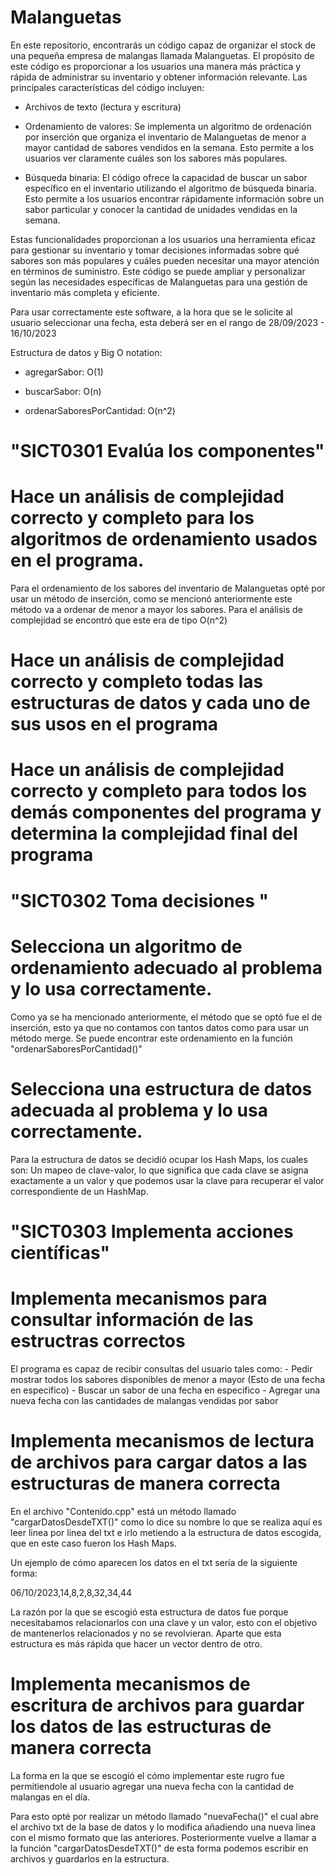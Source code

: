 # Malanguetas

En este repositorio, encontrarás un código capaz de organizar el stock de una pequeña empresa de malangas llamada Malanguetas. El propósito de este código es proporcionar a los usuarios una manera más práctica y rápida de administrar su inventario y obtener información relevante. Las principales características del código incluyen:

  - Archivos de texto (lectura y escritura)

  - Ordenamiento de valores: Se implementa un algoritmo de ordenación por inserción que organiza el inventario de Malanguetas de menor a mayor cantidad de sabores vendidos en la semana. Esto permite a los usuarios ver claramente cuáles son los sabores más populares.

  - Búsqueda binaria: El código ofrece la capacidad de buscar un sabor específico en el inventario utilizando el algoritmo de búsqueda binaria. Esto permite a los usuarios encontrar rápidamente información sobre un sabor particular y conocer la cantidad de unidades
    vendidas en la semana.

Estas funcionalidades proporcionan a los usuarios una herramienta eficaz para gestionar su inventario y tomar decisiones informadas sobre qué sabores son más populares y cuáles pueden necesitar una mayor atención en términos de suministro. Este código se puede ampliar y personalizar según las necesidades específicas de Malanguetas para una gestión de inventario más completa y eficiente.

Para usar correctamente este software, a la hora que se le solicite al usuario seleccionar una fecha, esta deberá ser en el rango de 28/09/2023 - 16/10/2023

Estructura de datos y Big O notation:

- agregarSabor: O(1)

- buscarSabor: O(n)

- ordenarSaboresPorCantidad: O(n^2)


# "SICT0301 Evalúa los componentes"

  # Hace un análisis de complejidad correcto y completo para los algoritmos de ordenamiento usados en el programa.

  Para el ordenamiento de los sabores del inventario de Malanguetas opté por usar un método de inserción, como se mencionó anteriormente este método va a ordenar de menor a mayor los sabores. Para el análisis de complejidad se encontró que este era de tipo O(n^2)

  # Hace un análisis de complejidad correcto y completo todas las estructuras de datos y cada uno de sus usos en el programa

  # Hace un análisis de complejidad correcto y completo para todos los demás componentes del programa y determina la complejidad final del programa
  

# "SICT0302 Toma decisiones "

  # Selecciona un algoritmo de ordenamiento adecuado al problema y lo usa correctamente.

  Como ya se ha mencionado anteriormente, el método que se optó fue el de inserción, esto ya que no contamos con tantos datos como para usar un método merge. Se puede encontrar este ordenamiento en la función "ordenarSaboresPorCantidad()" 


  # Selecciona una estructura de datos adecuada al problema y lo usa correctamente.

  Para la estructura de datos se decidió ocupar los Hash Maps, los cuales son: Un mapeo de clave-valor, lo que significa que cada clave se asigna exactamente a un valor y que podemos usar la clave para recuperar el valor correspondiente de un HashMap.

  


# "SICT0303 Implementa acciones científicas"

  # Implementa mecanismos para consultar información de las estructras correctos

  El programa es capaz de recibir consultas del usuario tales como:
    - Pedir mostrar todos los sabores disponibles de menor a mayor (Esto de una fecha en especifico)
    - Buscar un sabor de una fecha en especifico
    - Agregar una nueva fecha con las cantidades de malangas vendidas por sabor

  # Implementa mecanismos de lectura de archivos para cargar datos a las estructuras de manera correcta

  En el archivo "Contenido.cpp" está un método llamado "cargarDatosDesdeTXT()" como lo dice su nombre lo que se realiza aquí es leer linea por linea del txt e irlo metiendo a la estructura de datos escogida, que en este caso fueron los Hash   Maps.

  Un ejemplo de cómo aparecen los datos en el txt sería de la siguiente forma:

  06/10/2023,14,8,2,8,32,34,44

  La razón por la que se escogió esta estructura de datos fue porque necesitabamos relacionarlos con una clave y un valor,   esto con el objetivo de mantenerlos relacionados y no se revolvieran. Aparte que esta estructura es más rápida que hacer   un vector dentro de otro.

  # Implementa mecanismos de escritura de archivos para guardar los datos  de las estructuras de manera correcta

  La forma en la que se escogió el cómo implementar este rugro fue permitiendole al usuario agregar una nueva fecha con la   cantidad de malangas en el día.

  Para esto opté por realizar un método llamado "nuevaFecha()" el cual abre el archivo txt de la base de datos y lo     modifica añadiendo una nueva linea con el mismo formato que las anteriores. Posteriormente vuelve a llamar a la función   "cargarDatosDesdeTXT()" de   esta forma podemos escribir en archivos y guardarlos en la estructura.








